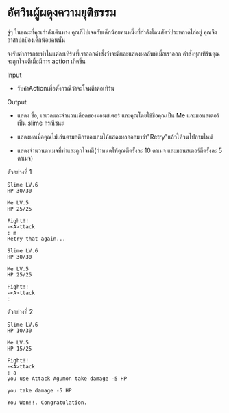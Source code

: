 # อัศวินผู้ผดุงความยุติธรรม


จู่ๆ ในขณะที่คุณกำลังเดินทาง คุณก็ไปเจอกับเด็กน้อยคนหนึ่งที่กำลังโดนสัตว์ประหลาดไล่อยู่ คุณจึงอาสาปกป้องเด็กน้อยคนนั้น

จงรับค่าการกระทำในแต่ละเทิร์นที่เราออกคำสั่งว่าจะตีและแสดงผลลัพท์เมื่อเราออก
คำสั่งทุกเทิร์นคุณจะถูกโจมตีเมื่อมีการ action เกิดขึ้น

Input
- รับค่าActionเพื่อตั้งกรณีว่าจะโจมตีาต่อเทิร์น

Output
- แสดง ชื่อ, เลเวลและจำนวนเลือดของมอนสเตอร์ และคุณโดยใช้ชื่อคุณเป็น Me และมอนสเตอร์เป็น slime กรณีชนะ

- แสดงผลเมื่อคุณไม่เล่นตามกติกาของเกมให้แสดงผลออกมาว่า"Retry"แล้วให้วนไปถามใหม่

- แสดงจำนวนดาเมจที่ทำและถูกโจมตี(กำหนดให้คุณตีครั้งละ 10 ดาเมจ และมอนสเตอร์ตีครั้งละ 5 ดาเมจ)

ตัวอย่างที่ 1

    Slime LV.6
    HP 30/30

    Me LV.5
    HP 25/25

    Fight!!
    -<A>ttack
    : m
    Retry that again...

    Slime LV.6
    HP 30/30

    Me LV.5
    HP 25/25

    Fight!!
    -<A>ttack
    :
    
ตัวอย่างที่ 2

    Slime LV.6
    HP 10/30

    Me LV.5
    HP 15/25

    Fight!!
    -<A>ttack
    : a
    you use Attack Agumon take damage -5 HP

    you take damage -5 HP

    You Won!!. Congratulation.
